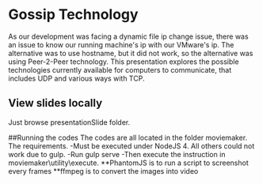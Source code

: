 # Gossip Technology
As our development was facing a dynamic file ip change issue, there was an issue to know our running machine's ip with our VMware's ip. The alternative was to use hostname, but it did not work, so the alternative was using Peer-2-Peer technology. This presentation explores the possible technologies currently available for computers to communicate, that includes UDP and various ways with TCP.

## View slides locally
Just browse presentationSlide folder.

##Running the codes
The codes are all located in the folder moviemaker.
The requirements.
-Must be executed under NodeJS 4. All others could not work due to gulp.
-Run gulp serve
-Then execute the instruction in moviemaker\utility\execute.
**PhantomJS is to run a script to screenshot every frames
**ffmpeg is to convert the images into video
